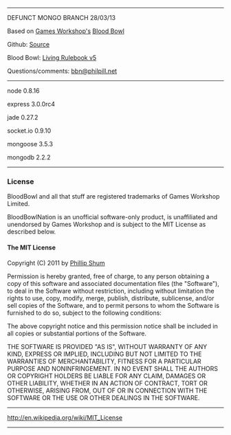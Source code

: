 ----

DEFUNCT MONGO BRANCH 28/03/13

Based on [Games Workshop's](http://www.games-workshop.com/gws/home.jsp) [Blood Bowl](http://www.games-workshop.com/gws/catalog/landingArmy.jsp?catId=cat480004a&rootCatGameStyle=)

Github: [Source](https://github.com/philpill/BloodBowlNation)

Blood Bowl: [Living Rulebook v5](http://www.bloodbowlonline.com/LivingRulebook5.pdf)

Questions/comments: bbn@philpill.net

----

node 0.8.16

express 3.0.0rc4

jade 0.27.2

socket.io 0.9.10

mongoose 3.5.3

mongodb 2.2.2

----

### License ###

BloodBowl and all that stuff are registered trademarks of Games Workshop Limited.

BloodBowlNation is an unofficial software-only product, is unaffiliated and unendorsed by Games Workshop and is subject to the MIT License as described below.

#### The MIT License ####

Copyright (C) 2011 by [Phillip Shum](http://philshum.co.uk)

Permission is hereby granted, free of charge, to any person obtaining a copy
of this software and associated documentation files (the "Software"), to deal
in the Software without restriction, including without limitation the rights
to use, copy, modify, merge, publish, distribute, sublicense, and/or sell
copies of the Software, and to permit persons to whom the Software is
furnished to do so, subject to the following conditions:

The above copyright notice and this permission notice shall be included in
all copies or substantial portions of the Software.

THE SOFTWARE IS PROVIDED "AS IS", WITHOUT WARRANTY OF ANY KIND, EXPRESS OR
IMPLIED, INCLUDING BUT NOT LIMITED TO THE WARRANTIES OF MERCHANTABILITY,
FITNESS FOR A PARTICULAR PURPOSE AND NONINFRINGEMENT. IN NO EVENT SHALL THE
AUTHORS OR COPYRIGHT HOLDERS BE LIABLE FOR ANY CLAIM, DAMAGES OR OTHER
LIABILITY, WHETHER IN AN ACTION OF CONTRACT, TORT OR OTHERWISE, ARISING FROM,
OUT OF OR IN CONNECTION WITH THE SOFTWARE OR THE USE OR OTHER DEALINGS IN
THE SOFTWARE.

----

http://en.wikipedia.org/wiki/MIT_License

----